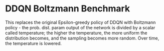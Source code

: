 # DDQN Boltzmann Benchmark

This replaces the original Epsilon-greedy policy of DDQN with Boltzmann policy - the prob. dist. param output of the network is divided by a scalar called temperature; the higher the temperature, the more uniform the distribution becomes, and the sampling becomes more random. Over time, the temperature is lowered.